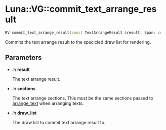 # Luna::VG::commit_text_arrange_result

```c++
RV commit_text_arrange_result(const TextArrangeResult &result, Span< const TextArrangeSection > sections, IShapeDrawList *draw_list)
```

Commits the text arrange result to the specicied draw list for rendering. 



## Parameters
* *in* **result**

    The text arrange result. 

* *in* **sections**

    The text arrange sections. This must be the same sections passed to [arrange_text](group___v_g_1ga352c8c1606f78eb02bd2f3af58b408da.md) when arranging texts. 

* *in* **draw_list**

    The draw list to commit text arrange result to. 

